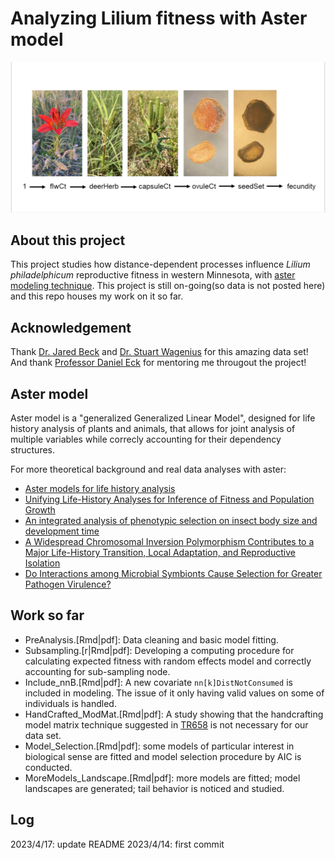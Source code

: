 # Analyzing Lilium fitness with Aster model

![Life Cycle(Aster graph) of Lilium](images/lilium_lifecycle.png)

## About this project

This project studies how distance-dependent processes influence *Lilium philadelphicum* reproductive fitness in western Minnesota, with [aster modeling technique](https://academic.oup.com/biomet/article-abstract/94/2/415/224189). This project is still on-going(so data is not posted here) and this repo houses my work on it so far.

## Acknowledgement

Thank [Dr. Jared Beck](https://jaredjbeck.github.io/) and [Dr. Stuart Wagenius](https://www.chicagobotanic.org/research/staff/wagenius) for this amazing data set!\
And thank [Professor Daniel Eck](https://stat.illinois.edu/directory/profile/dje13) for mentoring me througout the project!

## Aster model

Aster model is a "generalized Generalized Linear Model", designed for life history analysis of plants and animals, that allows for joint analysis of multiple variables while correcly accounting for their dependency structures.

For more theoretical background and real data analyses with aster:

- [Aster models for life history analysis](https://academic.oup.com/biomet/article-abstract/94/2/415/224189)
- [Unifying Life-History Analyses for Inference of Fitness and Population Growth](https://www.jstor.org/stable/10.1086/588063?seq=1)
- [An integrated analysis of phenotypic selection on insect body size and development time](https://onlinelibrary.wiley.com/doi/abs/10.1111/evo.12744)
- [A Widespread Chromosomal Inversion Polymorphism Contributes to a Major Life-History Transition, Local Adaptation, and Reproductive Isolation](https://journals.plos.org/plosbiology/article?id=10.1371/journal.pbio.1000500)
- [Do Interactions among Microbial Symbionts Cause Selection for Greater Pathogen Virulence?](https://www.journals.uchicago.edu/doi/full/10.1086/717679)

## Work so far

- PreAnalysis.[Rmd|pdf]: Data cleaning and basic model fitting.
- Subsampling.[r|Rmd|pdf]: Developing a computing procedure for calculating expected fitness with random effects model and correctly accounting for sub-sampling node.
- Include_nnB.[Rmd|pdf]: A new covariate `nn[k]DistNotConsumed` is included in modeling. The issue of it only having valid values on some of individuals is handled.
- HandCrafted_ModMat.[Rmd|pdf]: A study showing that the handcrafting model matrix technique suggested in [TR658](chrome-extension://efaidnbmnnnibpcajpcglclefindmkaj/https://www.stat.umn.edu/geyer/aster/tr658.pdf) is not necessary for our data set.
- Model_Selection.[Rmd|pdf]: some models of particular interest in biological sense are fitted and model selection procedure by AIC is conducted.
- MoreModels_Landscape.[Rmd|pdf]: more models are fitted; model landscapes are generated; tail behavior is noticed and studied. 


## Log

2023/4/17: update README
2023/4/14: first commit


